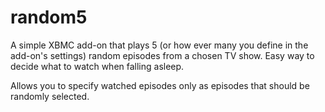 random5
=======

A simple XBMC add-on that plays 5 (or how ever many you define in the add-on's settings) random episodes from a chosen TV show. Easy way to decide what to watch when falling asleep.

Allows you to specify watched episodes only as episodes that should be randomly selected.